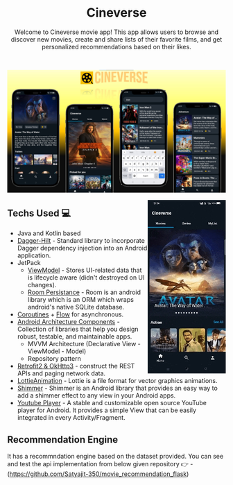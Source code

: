 <h1 align="center">Cineverse</h1>
<p align="center"> 
Welcome to Cineverse movie app! This app allows users to browse and discover new movies, create and share lists of their favorite films, and get personalized recommendations based on their likes.
<br>
</p>
<br>

<p align = "center">
<img src = "https://github.com/Satyajit-350/Cineverse/blob/master/preview/poster.jpg">
 </p>

<img src="https://github.com/Satyajit-350/Cineverse/blob/master/preview/preview_gif.gif" align="right"/>

## Techs Used 💻
- Java and Kotlin based
- [Dagger-Hilt](https://dagger.dev/hilt/) - Standard library to incorporate Dagger dependency injection into an Android application.
- JetPack
  - [ViewModel](https://developer.android.com/topic/libraries/architecture/viewmodel) - Stores UI-related data that is lifecycle aware (didn't destroyed on UI changes).
  - [Room Persistance](https://developer.android.com/training/data-storage/room) - Room is an android library which is an ORM which wraps android's native SQLite database.
- [Coroutines](https://github.com/Kotlin/kotlinx.coroutines) + [Flow](https://kotlin.github.io/kotlinx.coroutines/kotlinx-coroutines-core/kotlinx.coroutines.flow/) for asynchronous.
- [Android Architecture Components](https://developer.android.com/topic/architecture) - Collection of libraries that help you design robust, testable, and maintainable apps.
  - MVVM Architecture (Declarative View - ViewModel - Model)
  - Repository pattern
- [Retrofit2 & OkHttp3](https://github.com/square/retrofit) - construct the REST APIs and paging network data.
- [LottieAnimation](https://lottiefiles.com/) - Lottie is a file format for vector graphics animations.
- [Shimmer](https://facebook.github.io/shimmer-android/) - Shimmer is an Android library that provides an easy way to add a shimmer effect to any view in your Android apps.
- [Youtube Player](https://github.com/PierfrancescoSoffritti/android-youtube-player) - A stable and customizable open source YouTube player for Android. It provides a simple View that can be easily integrated in every Activity/Fragment.

## Recommendation Engine
It has a recommndation engine based on the dataset provided.
You can see and test the api implementation from below given repository 👉
 -(https://github.com/Satyajit-350/movie_recommendation_flask)

